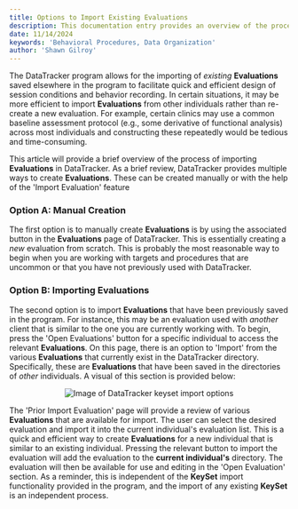 ```yaml
---
title: Options to Import Existing Evaluations
description: This documentation entry provides an overview of the process of importing existing Evaluations in DataTracker, including the purpose, benefits, and steps to import Evaluations from other individuals.
date: 11/14/2024
keywords: 'Behavioral Procedures, Data Organization'
author: 'Shawn Gilroy'
---
```


The DataTracker program allows for the importing of _existing_ **Evaluations** saved elsewhere in the program to facilitate quick and efficient design of session conditions and behavior recording. In certain situations, it may be more efficient to import **Evaluations** from other individuals rather than re-create a new evaluation. For example, certain clinics may use a common baseline assessment protocol (e.g., some derivative of functional analysis) across most individuals and constructing these repeatedly would be tedious and time-consuming.

This article will provide a brief overview of the process of importing **Evaluations** in DataTracker. As a brief review, DataTracker provides multiple ways to create **Evaluations**. These can be created manually or with the help of the 'Import Evaluation' feature

### Option A: Manual Creation

The first option is to manually create **Evaluations** is by using the associated button in the **Evaluations** page of DataTracker. This is essentially creating a _new_ evaluation from scratch. This is probably the most reasonable way to begin when you are working with targets and procedures that are uncommon or that you have not previously used with DataTracker.

### Option B: Importing Evaluations

The second option is to import **Evaluations** that have been previously saved in the program. For instance, this may be an evaluation used with _another_ client that is similar to the one you are currently working with. To begin, press the 'Open Evaluations' button for a specific individual to access the relevant **Evaluations**. On this page, there is an option to 'Import' from the various **Evaluations** that currently exist in the DataTracker directory. Specifically, these are **Evaluations** that have been saved in the directories of _other_ individuals. A visual of this section is provided below:

<div align="center" width="100%">
    <img src="/docs/preview_import_evaluation_ui.png" alt="Image of DataTracker keyset import options"/>
</div>

The 'Prior Import Evaluation' page will provide a review of various **Evaluations** that are available for import. The user can select the desired evaluation and import it into the current individual's evaluation list. This is a quick and efficient way to create **Evaluations** for a new individual that is similar to an existing individual. Pressing the relevant button to import the evaluation will add the evaluation to the **current individual's** directory. The evaluation will then be available for use and editing in the 'Open Evaluation' section. As a reminder, this is independent of the **KeySet** import functionality provided in the program, and the import of any existing **KeySet** is an independent process.
